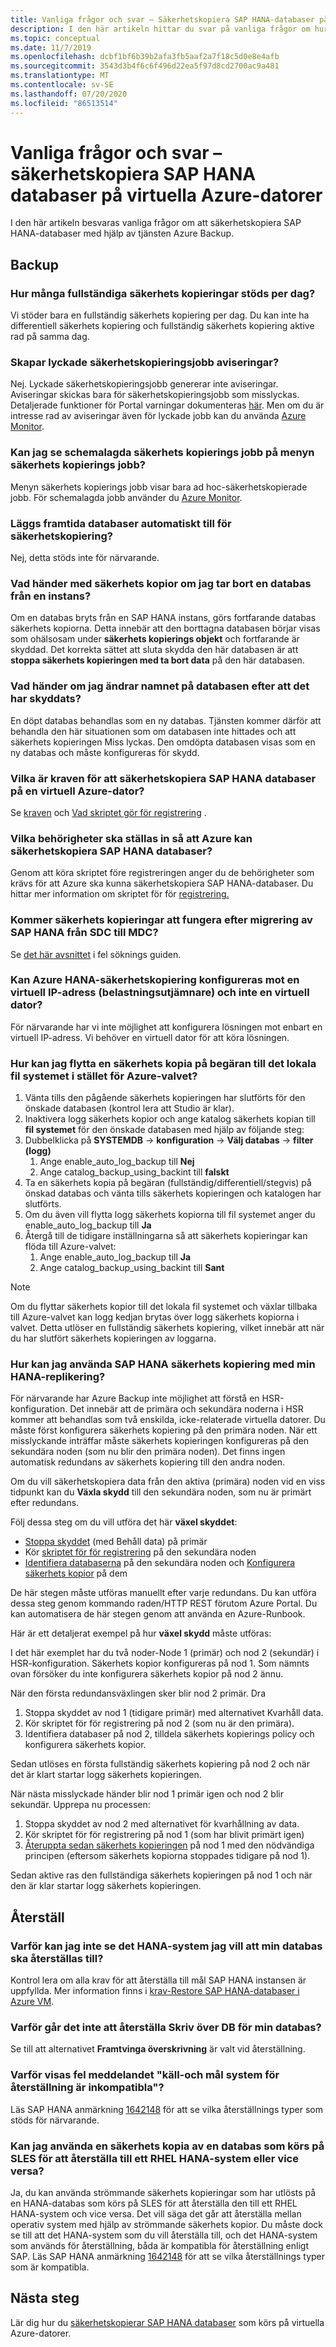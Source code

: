 ```yaml
---
title: Vanliga frågor och svar – Säkerhetskopiera SAP HANA-databaser på virtuella Azure-datorer
description: I den här artikeln hittar du svar på vanliga frågor om hur du säkerhetskopierar SAP HANA databaser med hjälp av tjänsten Azure Backup.
ms.topic: conceptual
ms.date: 11/7/2019
ms.openlocfilehash: dcbf1bf6b39b2afa3fb5aaf2a7f18c5d0e8e4afb
ms.sourcegitcommit: 3543d3b4f6c6f496d22ea5f97d8cd2700ac9a481
ms.translationtype: MT
ms.contentlocale: sv-SE
ms.lasthandoff: 07/20/2020
ms.locfileid: "86513514"
---
```

# <a name="frequently-asked-questions--back-up-sap-hana-databases-on-azure-vms"></a>Vanliga frågor och svar – säkerhetskopiera SAP HANA databaser på virtuella Azure-datorer

I den här artikeln besvaras vanliga frågor om att säkerhetskopiera SAP HANA-databaser med hjälp av tjänsten Azure Backup.

## <a name="backup"></a>Backup

### <a name="how-many-full-backups-are-supported-per-day"></a>Hur många fullständiga säkerhets kopieringar stöds per dag?

Vi stöder bara en fullständig säkerhets kopiering per dag. Du kan inte ha differentiell säkerhets kopiering och fullständig säkerhets kopiering aktive rad på samma dag.

### <a name="do-successful-backup-jobs-create-alerts"></a>Skapar lyckade säkerhetskopieringsjobb aviseringar?

Nej. Lyckade säkerhetskopieringsjobb genererar inte aviseringar. Aviseringar skickas bara för säkerhetskopieringsjobb som misslyckas. Detaljerade funktioner för Portal varningar dokumenteras [här](./backup-azure-monitoring-built-in-monitor.md). Men om du är intresse rad av aviseringar även för lyckade jobb kan du använda [Azure Monitor](./backup-azure-monitoring-use-azuremonitor.md).

### <a name="can-i-see-scheduled-backup-jobs-in-the-backup-jobs-menu"></a>Kan jag se schemalagda säkerhets kopierings jobb på menyn säkerhets kopierings jobb?

Menyn säkerhets kopierings jobb visar bara ad hoc-säkerhetskopierade jobb. För schemalagda jobb använder du [Azure Monitor](./backup-azure-monitoring-use-azuremonitor.md).

### <a name="are-future-databases-automatically-added-for-backup"></a>Läggs framtida databaser automatiskt till för säkerhetskopiering?

Nej, detta stöds inte för närvarande.

### <a name="if-i-delete-a-database-from-an-instance-what-will-happen-to-the-backups"></a>Vad händer med säkerhets kopior om jag tar bort en databas från en instans?

Om en databas bryts från en SAP HANA instans, görs fortfarande databas säkerhets kopiorna. Detta innebär att den borttagna databasen börjar visas som ohälsosam under **säkerhets kopierings objekt** och fortfarande är skyddad.
Det korrekta sättet att sluta skydda den här databasen är att **stoppa säkerhets kopieringen med ta bort data** på den här databasen.

### <a name="if-i-change-the-name-of-the-database-after-it-has-been-protected-what-will-the-behavior-be"></a>Vad händer om jag ändrar namnet på databasen efter att det har skyddats?

En döpt databas behandlas som en ny databas. Tjänsten kommer därför att behandla den här situationen som om databasen inte hittades och att säkerhets kopieringen Miss lyckas. Den omdöpta databasen visas som en ny databas och måste konfigureras för skydd.

### <a name="what-are-the-prerequisites-to-back-up-sap-hana-databases-on-an-azure-vm"></a>Vilka är kraven för att säkerhetskopiera SAP HANA databaser på en virtuell Azure-dator?

Se [kraven](tutorial-backup-sap-hana-db.md#prerequisites) och [Vad skriptet gör för registrering](tutorial-backup-sap-hana-db.md#what-the-pre-registration-script-does) .

### <a name="what-permissions-should-be-set-so-azure-can-back-up-sap-hana-databases"></a>Vilka behörigheter ska ställas in så att Azure kan säkerhetskopiera SAP HANA databaser?

Genom att köra skriptet före registreringen anger du de behörigheter som krävs för att Azure ska kunna säkerhetskopiera SAP HANA-databaser. Du hittar mer information om skriptet för för [registrering.](tutorial-backup-sap-hana-db.md#what-the-pre-registration-script-does)

### <a name="will-backups-work-after-migrating-sap-hana-from-sdc-to-mdc"></a>Kommer säkerhets kopieringar att fungera efter migrering av SAP HANA från SDC till MDC?

Se [det här avsnittet](./backup-azure-sap-hana-database-troubleshoot.md#sdc-to-mdc-upgrade-with-a-change-in-sid) i fel söknings guiden.

### <a name="can-azure-hana-backup-be-set-up-against-a-virtual-ip-load-balancer-and-not-a-virtual-machine"></a>Kan Azure HANA-säkerhetskopiering konfigureras mot en virtuell IP-adress (belastningsutjämnare) och inte en virtuell dator?

För närvarande har vi inte möjlighet att konfigurera lösningen mot enbart en virtuell IP-adress. Vi behöver en virtuell dator för att köra lösningen.

### <a name="how-can-i-move-an-on-demand-backup-to-the-local-file-system-instead-of-the-azure-vault"></a>Hur kan jag flytta en säkerhets kopia på begäran till det lokala fil systemet i stället för Azure-valvet?

1. Vänta tills den pågående säkerhets kopieringen har slutförts för den önskade databasen (kontrol lera att Studio är klar).
1. Inaktivera logg säkerhets kopior och ange katalog säkerhets kopian till **fil systemet** för den önskade databasen med hjälp av följande steg:
1. Dubbelklicka på **SYSTEMDB**  ->  **konfiguration**  ->  **Välj databas**  ->  **filter (logg)**
    1. Ange enable_auto_log_backup till **Nej**
    1. Ange catalog_backup_using_backint till **falskt**
1. Ta en säkerhets kopia på begäran (fullständig/differentiell/stegvis) på önskad databas och vänta tills säkerhets kopieringen och katalogen har slutförts.
1. Om du även vill flytta logg säkerhets kopiorna till fil systemet anger du enable_auto_log_backup till **Ja**
1. Återgå till de tidigare inställningarna så att säkerhets kopieringar kan flöda till Azure-valvet:
    1. Ange enable_auto_log_backup till **Ja**
    1. Ange catalog_backup_using_backint till **Sant**

>[!NOTE]
>Om du flyttar säkerhets kopior till det lokala fil systemet och växlar tillbaka till Azure-valvet kan logg kedjan brytas över logg säkerhets kopiorna i valvet. Detta utlöser en fullständig säkerhets kopiering, vilket innebär att när du har slutfört säkerhets kopieringen av loggarna.

### <a name="how-can-i-use-sap-hana-backup-with-my-hana-replication-set-up"></a>Hur kan jag använda SAP HANA säkerhets kopiering med min HANA-replikering?

För närvarande har Azure Backup inte möjlighet att förstå en HSR-konfiguration. Det innebär att de primära och sekundära noderna i HSR kommer att behandlas som två enskilda, icke-relaterade virtuella datorer. Du måste först konfigurera säkerhets kopiering på den primära noden. När ett misslyckande inträffar måste säkerhets kopieringen konfigureras på den sekundära noden (som nu blir den primära noden). Det finns ingen automatisk redundans av säkerhets kopiering till den andra noden.

Om du vill säkerhetskopiera data från den aktiva (primära) noden vid en viss tidpunkt kan du **Växla skydd** till den sekundära noden, som nu är primärt efter redundans.

Följ dessa steg om du vill utföra det här **växel skyddet**:

- [Stoppa skyddet](sap-hana-db-manage.md#stop-protection-for-an-sap-hana-database) (med Behåll data) på primär
- Kör [skriptet för för registrering](https://aka.ms/scriptforpermsonhana) på den sekundära noden
- [Identifiera databaserna](tutorial-backup-sap-hana-db.md#discover-the-databases) på den sekundära noden och [Konfigurera säkerhets kopior](tutorial-backup-sap-hana-db.md#configure-backup) på dem

De här stegen måste utföras manuellt efter varje redundans. Du kan utföra dessa steg genom kommando raden/HTTP REST förutom Azure Portal. Du kan automatisera de här stegen genom att använda en Azure-Runbook.

Här är ett detaljerat exempel på hur **växel skydd** måste utföras:

I det här exemplet har du två noder-Node 1 (primär) och nod 2 (sekundär) i HSR-konfiguration.  Säkerhets kopior konfigureras på nod 1. Som nämnts ovan försöker du inte konfigurera säkerhets kopior på nod 2 ännu.

När den första redundansväxlingen sker blir nod 2 primär. Dra

1. Stoppa skyddet av nod 1 (tidigare primär) med alternativet Kvarhåll data.
1. Kör skriptet för för registrering på nod 2 (som nu är den primära).
1. Identifiera databaser på nod 2, tilldela säkerhets kopierings policy och konfigurera säkerhets kopior.

Sedan utlöses en första fullständig säkerhets kopiering på nod 2 och när det är klart startar logg säkerhets kopieringen.

När nästa misslyckade händer blir nod 1 primär igen och nod 2 blir sekundär. Upprepa nu processen:

1. Stoppa skyddet av nod 2 med alternativet för kvarhållning av data.
1. Kör skriptet för för registrering på nod 1 (som har blivit primärt igen)
1. [Återuppta sedan säkerhets kopieringen](sap-hana-db-manage.md#resume-protection-for-an-sap-hana-database) på nod 1 med den nödvändiga principen (eftersom säkerhets kopiorna stoppades tidigare på nod 1).

Sedan aktive ras den fullständiga säkerhets kopieringen på nod 1 och när den är klar startar logg säkerhets kopieringen.

## <a name="restore"></a>Återställ

### <a name="why-cant-i-see-the-hana-system-i-want-my-database-to-be-restored-to"></a>Varför kan jag inte se det HANA-system jag vill att min databas ska återställas till?

Kontrol lera om alla krav för att återställa till mål SAP HANA instansen är uppfyllda. Mer information finns i [krav-Restore SAP HANA-databaser i Azure VM](./sap-hana-db-restore.md#prerequisites).

### <a name="why-is-the-overwrite-db-restore-failing-for-my-database"></a>Varför går det inte att återställa Skriv över DB för min databas?

Se till att alternativet **Framtvinga överskrivning** är valt vid återställning.

### <a name="why-do-i-see-the-source-and-target-systems-for-restore-are-incompatible-error"></a>Varför visas fel meddelandet "käll-och mål system för återställning är inkompatibla"?

Läs SAP HANA anmärkning [1642148](https://launchpad.support.sap.com/#/notes/1642148) för att se vilka återställnings typer som stöds för närvarande.

### <a name="can-i-use-a-backup-of-a-database-running-on-sles-to-restore-to-an-rhel-hana-system-or-vice-versa"></a>Kan jag använda en säkerhets kopia av en databas som körs på SLES för att återställa till ett RHEL HANA-system eller vice versa?

Ja, du kan använda strömmande säkerhets kopieringar som har utlösts på en HANA-databas som körs på SLES för att återställa den till ett RHEL HANA-system och vice versa. Det vill säga det går att återställa mellan operativ system med hjälp av strömmande säkerhets kopior. Du måste dock se till att det HANA-system som du vill återställa till, och det HANA-system som används för återställning, båda är kompatibla för återställning enligt SAP. Läs SAP HANA anmärkning [1642148](https://launchpad.support.sap.com/#/notes/1642148) för att se vilka återställnings typer som är kompatibla.

## <a name="next-steps"></a>Nästa steg

Lär dig hur du [säkerhetskopierar SAP HANA databaser](./backup-azure-sap-hana-database.md) som körs på virtuella Azure-datorer.
